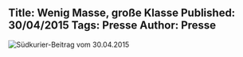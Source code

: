 Title: Wenig Masse, große Klasse
Published: 30/04/2015
Tags: Presse
Author: Presse
---

![Südkurier-Beitrag vom 30.04.2015](/blog/assets/2015/2015-04-31-suedkurier.jpg)